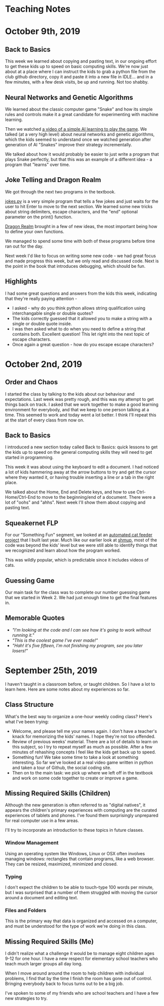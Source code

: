 # Teaching Notes

# October 9th, 2019

## Back to Basics
This week we learned about copying and pasting text, in our ongoing effort to get these kids up to speed on basic computing skills. We're now just about at a place where I can instruct the kids to grab a python file from the club github directory, copy it and paste it into a new file in IDLE... and in a few minutes, with a few desk visits, be up and running. Not too shabby.

## Neural Networks and Genetic Algorithms
We learned about the classic computer game "Snake" and how its simple rules and controls make it a great candidate for experimenting with machine learning.

Then we watched [a video of a simple AI learning to play the game](https://www.youtube.com/watch?v=zIkBYwdkuTk). We talked (at a very high level) about neural networks and genetic algorithms, which the kids seemed to understand once we watched generation after generation of AI "Snakes" improve their strategy incrementally.

We talked about how it would probably be easier to just write a program that plays Snake perfectly, but that this was an example of a different idea - a program that "learns" over time.

## Joke Telling and Dragon Realm
We got through the next two programs in the textbook.

[jokes.py](https://github.com/buzzcola/codingclub/blob/master/Week%2005/jokes.py) is a very simple program that tells a few jokes and just waits for the user to hit Enter to move to the next section. We learned some new tricks about string delimiters, escape characters, and the "end" optional parameter on the print() function.

[Dragon Realm](https://github.com/buzzcola/codingclub/blob/master/Week%2005/dragonrealm.py) brought in a few of new ideas, the most important being how to define your own functions.

We managed to spend some time with both of these programs before time ran out for the day.

Next week I'd like to focus on writing some new code - we had great focus and made progress this week, but we only read and discussed code. Next is the point in the book that introduces debugging, which should be fun.

## Highlights

I had some great questions and answers from the kids this week, indicating that they're really paying attention - 
  * I asked - why do you think python allows string qualification using interchangable single or double quotes?
  * The kids correctly guessed that it allowed you to make a string with a single or double quote inside.
  * I was then asked what to do when you need to define a string that contains both. Excellent question! This let right into the next topic of escape characters.
  * Once again a great question - how do you escape escape characters?

# October 2nd, 2019

## Order and Chaos

I started the class by talking to the kids about our behaviour and expectations. Last week was pretty rough, and this was my attempt to get things back on track. I asked that we work together to make a good learning environment for everybody, and that we keep to one person talking at a time. This seemed to work and today went a lot better. I think I'll repeat this at the start of every class from now on.

## Back to Basics
I introduced a new section today called Back to Basics: quick lessons to get the kids up to speed on the general computing skills they will need to get started in programming.

This week it was about using the keyboard to edit a document. I had noticed a lot of kids hammering away at the arrow buttons to try and get the cursor where they wanted it, or having trouble inserting a line or a tab in the right place.

We talked about the Home, End and Delete keys, and how to use Ctrl-Home/Ctrl-End to move to the beginning/end of a document. There were a lot of "oohs" and "ahhs". Next week I'll show them about copying and pasting text.

## Squeakernet FLP
For our "Something Fun" segment, we looked at an [automated cat feeder project](https://github.com/buzzcola/squeakernet) that I built last year. Much like our earlier look at [shmup](https://github.com/kidscancode/gamedev/blob/master/shmup/shmup-24.py), most of the code was beyond the kids' level but we were still able to identify things that we recognized and learn about how the program worked. 

This was wildly popular, which is predictable since it includes videos of cats.

## Guessing Game
Our main task for the class was to complete our number guessing game that we started in Week 2. We had just enough time to get the final features in.

## Memorable Quotes
  * *"I'm looking at the code and I can see how it's going to work without running it."*
  * *"This is the coolest game I've ever made!"*
  * *"Hah! it's five fifteen, I'm not finishing my program, see you later losers!"*

# September 25th, 2019

I haven't taught in a classroom before, or taught children. So I have a lot to learn here. Here are some notes about my experiences so far.

## Class Structure
What's the best way to organize a one-hour weekly coding class? Here's what I've been trying:

  * Welcome, and please tell me your names again. I don't have a teacher's knack for memorizing the kids' names. I hope they're not too offended.
  * Review of previous weeks' material. There are a lot of details to learn on this subject, so I try to repeat myself as much as possible. After a few minutes of rehashing concepts I feel like the kids get back up to speed.
  * Something fun! We take some time to take a look at something interesting. So far we've looked at a real video game written in python and taken a tour of Github, the social coding site.
  * Then on to the main task: we pick up where we left off in the textbook and work on some code together to create or improve a game.

## Missing Required Skills (Children)

Although the new generation is often referred to as "digital natives", it appears the children's primary experiences with computing are the curated experiences of tablets and phones. I've found them surprisingly unprepared for real computer use in a few areas.

I'll try to incorporate an introduction to these topics in future classes.

### Window Management
Using an operating system like Windows, Linux or OSX often involves managing windows: rectangles that contain programs, like a web browser. They can be resized, maximized, minimized and closed.

### Typing
I don't expect the children to be able to touch-type 100 words per minute, but I was surprised that a number of them struggled with moving the cursor around a document and editing text.

### Files and Folders
This is the primary way that data is organized and accessed on a computer, and must be understood for the type of work we're doing in this class.

## Missing Required Skills (Me)
I didn't realize what a challenge it would be to manage eight children ages 9-12 for one hour. I have a new respect for elementary school teachers who teach much larger groups all day long.

When I move around around the room to help children with individual problems, I find that by the time I finish the room has gone out of control. Bringing everybody back to focus turns out to be a big job.

I've spoken to some of my friends who are school teachers and I have a few new strategies to try.